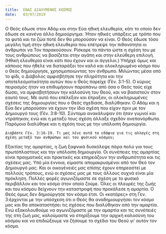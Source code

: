 ```yaml
---
title:  ΕΝΑΣ ΔΙΑΛΥΜΕΝΟΣ ΚΟΣΜΟΣ
date:   03/07/2019
---
```


Ο Θεός έδωσε στον Αδάμ και στην Εύα ηθική ελευθερία, κάτι το οποίο δεν έδωσε σε κανένα άλλο δημιούργημα. Ήταν ηθικές υπάρξεις με τρόπο που τα φυτά και τα ζώα ποτέ δεν θα μπορούσαν να είναι. Ο Θεός έδωσε τόσο μεγάλη τιμή στην ηθική ελευθερία που επέτρεψε την πιθανότητα οι άνθρωποι να Τον παρακούσουν. Ρίσκαρε τα πάντα ώστε η σχέση του με τους ανθρώπους να βασίζεται στην αγάπη και στην ελεύθερη επιλογή. (Ηθική ελευθερία είναι κάτι που έχουν και οι άγγελοι.) Υπήρχε όμως και κάποιος που ήθελε να διαταράξει τον καλό και ολοκληρωμένο κόσμο που ο Θεός δημιούργησε, χρησιμοποιώντας τον άνθρωπο. Μιλώντας μέσα από το φίδι, ο Διάβολος αμφισβήτησε την πληρότητα και την αποτελεσματικότητα αυτών που ο Θεός παρείχε (Γέν. 3:1-5). Ο κύριος πειρασμός ήταν να επιθυμήσουν παραπάνω από όσα ο Θεός τούς είχε δώσει, να αμφισβητήσουν την καλοσύνη του Θεού, και να βασιστούν στον εαυτό τους. Με αυτό που επέλεξαν και έπραξαν, οι ολοκληρωμένες σχέσεις της δημιουργίας που ο Θεός σχεδίασε, διαλύθηκαν. Ο Αδάμ και η Εύα δεν μπορούσαν να έχουν την ίδια σχέση που είχαν πριν με τον Δημιουργό τους (Γέν. 3:8-10). Σύντομα ανακάλυψαν ότι ήταν γυμνοί και ντράπηκαν, ενώ και η μεταξύ τους σχέση άλλαξε σχεδόν ανεπανόρθωτα. Παρόμοια διαλύθηκε και η σχέση τους με την υπόλοιπη δημιουργία. 

`Διαβάστε Γέν. 3:16-19. Τι μας λένε αυτά τα εδάφια για τις αλλαγές στη σχέση μεταξύ των ανθρώπων και του φυσικού κόσμου;`

Εξαιτίας της αμαρτίας, η ζωή ξαφνικά δυσκόλεψε πάρα πολύ για τους πρωτόπλαστους και την υπόλοιπη δημιουργία. Οι συνέπειες της αμαρτίας είναι πραγματικές και πρακτικές και επηρεάζουν την ανθρωπότητα και τις σχέσεις μας. Υπό μία έννοια, είμαστε απομακρυσμένοι από τον Θεό τον Δημιουργό μας. Και οι οικογένειές μας επίσης έχουν επηρεαστεί με πολλούς τρόπους, ενώ οι σχέσεις μας με τους άλλους συχνά είναι μία πρόκληση. Πολλές φορές αγωνιζόμαστε σε σχέση με το φυσικό περιβάλλον και τον κόσμο στον οποίο ζούμε. Όλες οι πλευρές της ζωής και του κόσμου δείχνουν την καταστροφή που προκάλεσε η αμαρτία. Ο Θεός όμως δεν δημιούργησε τον κόσμο έτσι. Οι «κατάρες» στη Γεν. 3:έρχονται με την υπόσχεση ότι ο Θεός θα αναδημιουργήσει τον κόσμο μας και θα αποκαταστήσει τις σχέσεις που διαλύθηκαν από την αμαρτία. Ενώ εξακολουθούμε να αγωνιζόμαστε με την αμαρτία και τις συνέπειές της στη ζωή μας, καλούμαστε να στηρίξουμε την αρχική καλοσύνη του κόσμου και να επιδιώξουμε να ζήσουμε το σχέδιο του Θεού γι’ αυτόν τον κόσμο.